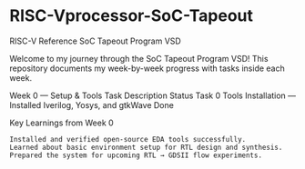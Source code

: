 # RISC-Vprocessor-SoC-Tapeout

RISC-V Reference SoC Tapeout Program VSD

Welcome to my journey through the SoC Tapeout Program VSD!
This repository documents my week-by-week progress with tasks inside each week.

Week 0 — Setup & Tools
Task 	Description 	Status
Task 0 	 Tools Installation — Installed Iverilog, Yosys, and gtkWave 	Done

Key Learnings from Week 0

    Installed and verified open-source EDA tools successfully.
    Learned about basic environment setup for RTL design and synthesis.
    Prepared the system for upcoming RTL → GDSII flow experiments.
